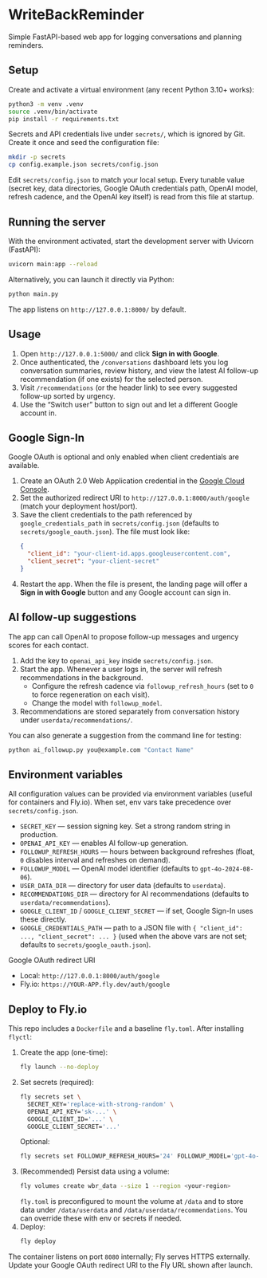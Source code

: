 # WriteBackReminder

Simple FastAPI-based web app for logging conversations and planning reminders.

## Setup

Create and activate a virtual environment (any recent Python 3.10+ works):

```bash
python3 -m venv .venv
source .venv/bin/activate
pip install -r requirements.txt
```

Secrets and API credentials live under `secrets/`, which is ignored by Git. Create it once and seed the configuration file:

```bash
mkdir -p secrets
cp config.example.json secrets/config.json
```

Edit `secrets/config.json` to match your local setup. Every tunable value (secret key, data directories, Google OAuth credentials path, OpenAI model, refresh cadence, and the OpenAI key itself) is read from this file at startup.

## Running the server

With the environment activated, start the development server with Uvicorn (FastAPI):

```bash
uvicorn main:app --reload
```

Alternatively, you can launch it directly via Python:

```bash
python main.py
```

The app listens on `http://127.0.0.1:8000/` by default.

## Usage

1. Open `http://127.0.0.1:5000/` and click **Sign in with Google**.
2. Once authenticated, the `/conversations` dashboard lets you log conversation summaries, review history, and view the latest AI follow-up recommendation (if one exists) for the selected person.
3. Visit `/recommendations` (or the header link) to see every suggested follow-up sorted by urgency.
4. Use the “Switch user” button to sign out and let a different Google account in.

## Google Sign-In

Google OAuth is optional and only enabled when client credentials are available.

1. Create an OAuth 2.0 Web Application credential in the [Google Cloud Console](https://console.cloud.google.com/).
2. Set the authorized redirect URI to `http://127.0.0.1:8000/auth/google` (match your deployment host/port).
3. Save the client credentials to the path referenced by `google_credentials_path` in `secrets/config.json` (defaults to `secrets/google_oauth.json`). The file must look like:
   ```json
   {
     "client_id": "your-client-id.apps.googleusercontent.com",
     "client_secret": "your-client-secret"
   }
   ```
4. Restart the app. When the file is present, the landing page will offer a **Sign in with Google** button and any Google account can sign in.

## AI follow-up suggestions

The app can call OpenAI to propose follow-up messages and urgency scores for each contact.

1. Add the key to `openai_api_key` inside `secrets/config.json`.
2. Start the app. Whenever a user logs in, the server will refresh recommendations in the background.
   - Configure the refresh cadence via `followup_refresh_hours` (set to `0` to force regeneration on each visit).
   - Change the model with `followup_model`.
3. Recommendations are stored separately from conversation history under `userdata/recommendations/`.

You can also generate a suggestion from the command line for testing:

```bash
python ai_followup.py you@example.com "Contact Name"
```

## Environment variables

All configuration values can be provided via environment variables (useful for containers and Fly.io). When set, env vars take precedence over `secrets/config.json`.

- `SECRET_KEY` — session signing key. Set a strong random string in production.
- `OPENAI_API_KEY` — enables AI follow-up generation.
- `FOLLOWUP_REFRESH_HOURS` — hours between background refreshes (float, `0` disables interval and refreshes on demand).
- `FOLLOWUP_MODEL` — OpenAI model identifier (defaults to `gpt-4o-2024-08-06`).
- `USER_DATA_DIR` — directory for user data (defaults to `userdata`).
- `RECOMMENDATIONS_DIR` — directory for AI recommendations (defaults to `userdata/recommendations`).
- `GOOGLE_CLIENT_ID` / `GOOGLE_CLIENT_SECRET` — if set, Google Sign-In uses these directly.
- `GOOGLE_CREDENTIALS_PATH` — path to a JSON file with `{ "client_id": ..., "client_secret": ... }` (used when the above vars are not set; defaults to `secrets/google_oauth.json`).

Google OAuth redirect URI

- Local: `http://127.0.0.1:8000/auth/google`
- Fly.io: `https://YOUR-APP.fly.dev/auth/google`

## Deploy to Fly.io

This repo includes a `Dockerfile` and a baseline `fly.toml`. After installing `flyctl`:

1. Create the app (one-time):
   ```bash
   fly launch --no-deploy
   ```
2. Set secrets (required):
   ```bash
   fly secrets set \
     SECRET_KEY='replace-with-strong-random' \
     OPENAI_API_KEY='sk-...' \
     GOOGLE_CLIENT_ID='...' \
     GOOGLE_CLIENT_SECRET='...'
   ```
   Optional:
   ```bash
   fly secrets set FOLLOWUP_REFRESH_HOURS='24' FOLLOWUP_MODEL='gpt-4o-2024-08-06'
   ```
3. (Recommended) Persist data using a volume:
   ```bash
   fly volumes create wbr_data --size 1 --region <your-region>
   ```
   `fly.toml` is preconfigured to mount the volume at `/data` and to store
   data under `/data/userdata` and `/data/userdata/recommendations`. You can
   override these with env or secrets if needed.
4. Deploy:
   ```bash
   fly deploy
   ```

The container listens on port `8080` internally; Fly serves HTTPS externally. Update your Google OAuth redirect URI to the Fly URL shown after launch.
